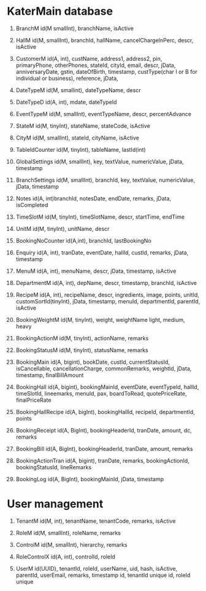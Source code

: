 # KaterMain database

1. BranchM
	id(M smallInt), branchName, isActive

2. HallM
	id(M, smallInt), branchId, hallName, cancelChargeInPerc, descr, isActive

3. CustomerM
	id(A, int), custName, address1, address2, pin, primaryPhone, otherPhones, stateId, cityId, email, descr, jData, anniversaryDate, gstin, dateOfBirth, timestamp, custType(char I or B for individual or business), reference, jData,

4. DateTypeM
	id(M, smallint), dateTypeName, descr

5. DateTypeD
	id(A, int), mdate, dateTypeId

6. EventTypeM
	id(M, smallInt), eventTypeName, descr, percentAdvance

7. StateM
	id(M, tinyInt), stateName, stateCode, isActive

8. CityM
	id(M, smallInt), stateId, cityName, isActive

9. TableIdCounter
	id(M, tinyInt), tableName, lastId(int)

10. GlobalSettings
	id(M, smallInt), key, textValue, numericValue, jData, timestamp

11. BranchSettings
	id(M, smallInt), branchId, key, textValue, numericValue, jData, timestamp

12. Notes
	id(A, int)branchId, notesDate, endDate, remarks, jData, isCompleted

13. TimeSlotM
	id(M, tinyInt), timeSlotName, descr, startTime, endTime

14. UnitM
	id(M, tinyInt), unitName, descr

15. BookingNoCounter
	id(A,int), branchId, lastBookingNo

16. Enquiry
	id(A, int), tranDate, eventDate, hallId, custId, remarks, jData, timestamp  

17. MenuM
	id(A, int), menuName, descr, jData, timestamp, isActive

18. DepartmentM
	id(A, int), depName, descr, timestamp, branchId, isActive

19. RecipeM
	id(A, int), recipeName, descr, ingredients, image, points, unitId, customSortId(tinyInt), jData, timestamp, menuId, departmentId, parentId, isActive

20. BookingWeightM
	id(M, tinyInt), weight, weightName
	light, medium, heavy

22.	BookingActionM
	id(M, tinyInt), actionName, remarks

23.	BookingStatusM
	id(M, tinyInt), statusName, remarks
	
24. BookingMain
	id(A, bigint), bookDate, custId, currentStatusId, isCancellable, cancellationCharge, commonRemarks, weightId, jData, timestamp, finalBillAmount

25. BookingHall
	id(A, bigint), bookingMainId, eventDate, eventTypeId, hallId, timeSlotId, lineemarks, menuId, pax, boardToRead, quotePriceRate, finalPriceRate

26. BookingHallRecipe
	id(A, bigInt), bookingHallId, recipeId, departmentId, points

27. BookingReceipt
	id(A, BigInt), bookingHeaderId, tranDate, amount, dc, remarks

28.	BookingBill
	id(A, BigInt), bookingHeaderId, tranDate, amount, remarks

29. BookingActionTran
	id(A, bigint), tranDate, remarks, bookingActionId, bookingStatusId, lineRemarks

30. BookingLog
	id(A, BigInt), bookingMainId, jData, timestamp







# User management
1. TenantM
	id(M, int), tenantName, tenantCode, remarks, isActive

2. RoleM
	id(M, smallInt), roleName, remarks

3. ControlM
	id(M, smallInt), hierarchy, remarks

4. RoleControlX
	id(A, int), controlId, roleId

5. UserM
	id(UUID), tenantId, roleId, userName, uid, hash, isActive, parentId, userEmail, remarks, timestamp
	id, tenantId unique
	id, roleId unique